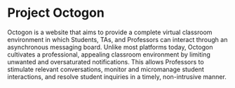 # Project Octogon<br>

Octogon is a website that aims to provide a complete virtual classroom environment in which Students, TAs, and Professors can interact through an asynchronous messaging board. Unlike most platforms today, Octogon cultivates a professional, appealing classroom environment by limiting unwanted and oversaturated notifications. This allows Professors to stimulate relevant conversations, monitor and micromanage student interactions, and resolve student inquiries in a timely, non-intrusive manner.
